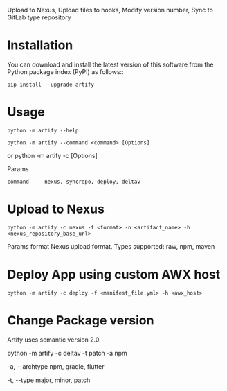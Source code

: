 
Upload to Nexus, Upload files to hooks, Modify version number, Sync to GitLab type repository

Installation
============
You can download and install the latest version of this software from the Python package index (PyPI) as follows::

    pip install --upgrade artify

Usage
=====
    python -m artify --help

    python -m artify --command <command> [Options]
or
    python -m artify -c <command> [Options]


Params

    command     nexus, syncrepo, deploy, deltav

Upload to Nexus
===============

    python -m artify -c nexus -f <format> -n <artifact_name> -h <nexus_repository_base_url>

Params
    format      Nexus upload format. Types supported: raw, npm, maven

Deploy App using custom AWX host
================================

    python -m artify -c deploy -f <manifest_file.yml> -h <awx_host>

Change Package version
======================

Artify uses semantic version 2.0.

python -m artify -c deltav -t patch -a npm

-a, --archtype    npm, gradle, flutter

-t, --type        major, minor, patch